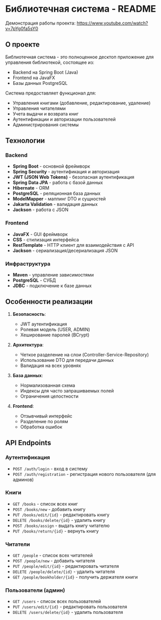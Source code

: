 # Библиотечная система - README

Демонстрация работы проекта: https://www.youtube.com/watch?v=7pYg0fa5sY0

## О проекте

Библиотечная система - это полноценное десктоп приложение для управления библиотекой, состоящее из:
- Backend на Spring Boot (Java)
- Frontend на JavaFX
- Базы данных PostgreSQL

Система предоставляет функционал для:
- Управления книгами (добавление, редактирование, удаление)
- Управления читателями
- Учета выдачи и возврата книг
- Аутентификации и авторизации пользователей
- Администрирования системы

## Технологии

### Backend
- **Spring Boot** - основной фреймворк
- **Spring Security** - аутентификация и авторизация
- **JWT (JSON Web Tokens)** - безопасная аутентификация
- **Spring Data JPA** - работа с базой данных
- **Hibernate** - ORM
- **PostgreSQL** - реляционная база данных
- **ModelMapper** - маппинг DTO и сущностей
- **Jakarta Validation** - валидация данных
- **Jackson** - работа с JSON

### Frontend
- **JavaFX** - GUI фреймворк
- **CSS** - стилизация интерфейса
- **RestTemplate** - HTTP клиент для взаимодействия с API
- **Jackson** - сериализация/десериализация JSON

### Инфраструктура
- **Maven** - управление зависимостями
- **PostgreSQL** - СУБД
- **JDBC** - подключение к базе данных

## Особенности реализации

1. **Безопасность**:
   - JWT аутентификация
   - Ролевая модель (USER, ADMIN)
   - Хеширование паролей (BCrypt)

2. **Архитектура**:
   - Четкое разделение на слои (Controller-Service-Repository)
   - Использование DTO для передачи данных
   - Валидация на всех уровнях

3. **База данных**:
   - Нормализованная схема
   - Индексы для часто запрашиваемых полей
   - Ограничения целостности

4. **Frontend**:
   - Отзывчивый интерфейс
   - Разделение по ролям
   - Обработка ошибок

## API Endpoints

### Аутентификация
- `POST /auth/login` - вход в систему
- `POST /auth/registration` - регистрация нового пользователя (для админов)

### Книги
- `GET /books` - список всех книг
- `POST /books/new` - добавить книгу
- `PUT /books/edit/{id}` - редактировать книгу
- `DELETE /books/delete/{id}` - удалить книгу
- `POST /books/assign` - выдать книгу читателю
- `PUT /books/return/{id}` - вернуть книгу

### Читатели
- `GET /people` - список всех читателей
- `POST /people/new` - добавить читателя
- `PUT /people/edit/{id}` - редактировать читателя
- `DELETE /people/delete/{id}` - удалить читателя
- `GET /people/bookholder/{id}` - получить держателя книги

### Пользователи (админ)
- `GET /users` - список всех пользователей
- `PUT /users/edit/{id}` - редактировать пользователя
- `DELETE /users/delete/{id}` - удалить пользователя
